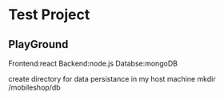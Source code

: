 # Test Project

## PlayGround
Frontend:react
Backend:node.js
Databse:mongoDB

create directory for data persistance in my host machine
mkdir /mobileshop/db

